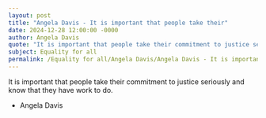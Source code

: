 ```yaml
---
layout: post
title: "Angela Davis - It is important that people take their"
date: 2024-12-28 12:00:00 -0000
author: Angela Davis
quote: "It is important that people take their commitment to justice seriously and know that they have work to do."
subject: Equality for all
permalink: /Equality for all/Angela Davis/Angela Davis - It is important that people take their
---
```


It is important that people take their commitment to justice seriously and know that they have work to do.

- Angela Davis
